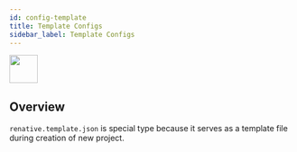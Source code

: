 ```yaml
---
id: config-template
title: Template Configs
sidebar_label: Template Configs
---
```


<img src="https://renative.org/img/ic_configuration.png" width=50 height=50 />

## Overview


`renative.template.json` is special type because it serves as a template file during creation of new project.
